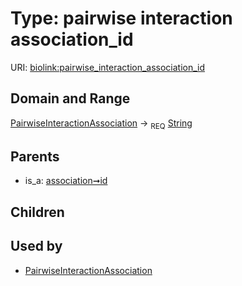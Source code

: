 
# Type: pairwise interaction association_id




URI: [biolink:pairwise_interaction_association_id](https://w3id.org/biolink/vocab/pairwise_interaction_association_id)


## Domain and Range

[PairwiseInteractionAssociation](PairwiseInteractionAssociation.md) ->  <sub>REQ</sub> [String](types/String.md)

## Parents

 *  is_a: [association➞id](association_id.md)

## Children


## Used by

 * [PairwiseInteractionAssociation](PairwiseInteractionAssociation.md)
